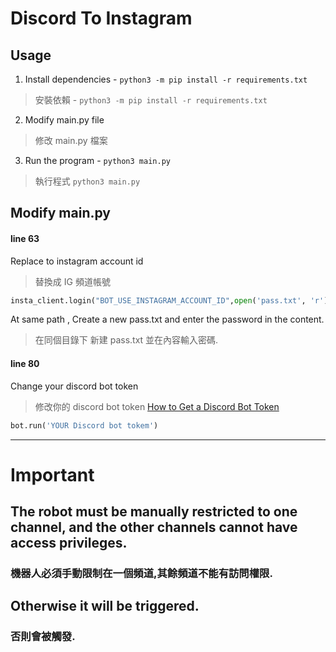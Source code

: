 # Discord To Instagram


## Usage
1. Install dependencies - `python3 -m pip install -r requirements.txt`

>安裝依賴 - `python3 -m pip install -r requirements.txt`
2. Modify main.py file 

>修改 main.py 檔案
3. Run the program - `python3 main.py` 

>執行程式 `python3 main.py` 


## Modify main.py 

#### line 63

Replace to instagram account id 
>替換成 IG 頻道帳號

```py
insta_client.login("BOT_USE_INSTAGRAM_ACCOUNT_ID",open('pass.txt', 'r').read())
```
At same path , 
Create a new pass.txt and enter the password in the content.
>在同個目錄下
>新建 pass.txt 並在內容輸入密碼.

#### line 80
Change your discord bot token 
>修改你的 discord bot token
[How to Get a Discord Bot Token](https://www.writebots.com/discord-bot-token/)

```py
bot.run('YOUR Discord bot tokem')
```

***
# Important
## The robot must be manually restricted to one channel, and the other channels cannot have access privileges.
### 機器人必須手動限制在一個頻道,其餘頻道不能有訪問權限.
## Otherwise it will be triggered.
### 否則會被觸發.

